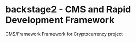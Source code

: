 backstage2 - CMS and Rapid Development Framework
==========

CMS/Framework Framework for Cryptocurrency project
